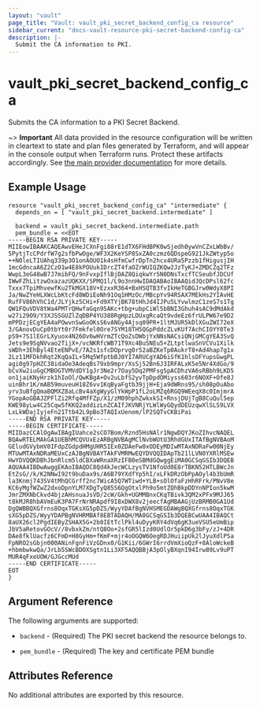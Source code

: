 ```yaml
---
layout: "vault"
page_title: "Vault: vault_pki_secret_backend_config_ca resource"
sidebar_current: "docs-vault-resource-pki-secret-backend-config-ca"
description: |-
  Submit the CA information to PKI.
---
```


# vault\_pki\_secret\_backend\_config\_ca

Submits the CA information to a PKI Secret Backend.

~> **Important** All data provided in the resource configuration will be
written in cleartext to state and plan files generated by Terraform, and
will appear in the console output when Terraform runs. Protect these
artifacts accordingly. See
[the main provider documentation](../index.html)
for more details.

## Example Usage

```hcl
resource "vault_pki_secret_backend_config_ca" "intermediate" {
  depends_on = [ "vault_pki_secret_backend.intermediate" ]

  backend = vault_pki_secret_backend.intermediate.path
  pem_bundle = <<EOT
-----BEGIN RSA PRIVATE KEY-----
MIIEowIBAAKCAQEAwvEHeJCXnFgi88rE1dTX6FHdBPK0wSjedh0ywVnCZxLWbBv/
5PytjTcCPdrfW7g2sfbPwOge/WF3X2KeYSP8SxZA0czmz6QDspeG921JkZWtyp5o
++N0leLTIUAhq339p3O1onAOUO1k4sHfmCwfrDpTn2hcx4URa5Pzzb1fHigusjIH
1mcGdncaA6Z2CzO1w4E8kPOUukIDrcZT4faOZrWUIQZKQw2JzTyKJ+ZMDCZq2TFz
WwpL3eG48wB7J7mibFQ/9nFvxpIflBjDAZ8QiqkwYr5N0DNsTxcfTCSeubfJDCUf
IWwFZhLitzwOxazazUQKXX/SPMQ1l/L9o3nnHwIDAQABAoIBAAQidJQcDPsl62fc
Txxx7TpiMhvewfKu2TkMGX18V+EzxxR364+BxHSQTB3fvIkHeTGBGJrw0WdyX8PI
Ja/NwZYeHLXWcLbKtcFd8WDiEoNh91Oq1HMzOc/MBcpYv94RSAX7MEkHs2YIAvHE
RufFV86hVhC1d/JLYjkz5CHi+Fd9XTYjBK78tHhJd4IJPu5LYvwlmzC1zeS7s1Tg
QW1FQuVDV8tWa4PMTrQHwfaGqn95AKc+tbg+ubpCiWl5bBNI3Ghuh4sAC9dMdAkd
w27i29O9/Y3XJSSGUZlZqDBP4YU388RgHpzLDUxgRcaQt9vdeEz6frULPW67e9D2
mPPDzjECgYEA4aPOwvnSwGoOKsS6vANGy4Ajsq09PR+1ltMJUR5kDlXGuZWI72eX
3/GAnovDuCp0tbYt0r7Fmkfel0Ore7SYM18TH5QGpPddcZLvKUf7AchCIOYY0Te3
pS9+7S1lEGrLXyuox4N26Ov6wHVrmZTcQoZsDWbjYxNNsNACsiQNjGMCgYEA3SvQ
Jets9e9SgNVvao2TijX+/vcNKRfcWB71T9Xc4BuSNEu5+ZLtptlwaSnVCVu1Xilk
sWDh+3EhByl4EteENPvE/7A2s1sfcDOprvg0r52aBZKeTp0AukrT8+Ad4hap7g1x
2Lz11MFDkhRqt2KqQaIL+5Mq5WfptbBJ0YI7ARUCgYAD6iSfK1hlsDFYupsGwgPL
agi0g97pHZC38idaOe3AdeqBs79xb9mpr/XsSj52Bn6J3IRFALxK5e5Nr4XdGo/9
bCvXw2iuGgCMBOGTVMVdDY1gJr3Ne2r7Oay5Dq2PMFsg5pACDhzVA6sRBbh9LKD5
on1jaiKNyHrzk1hIoOl/QwKBgA+Ov2uLbfS2yvTpDpdOMiyss603r6NOXF+Ofe8J
uinBhr1K/mAB59muveuH18Z6vv1KqByaFgtb39jjH+Eja9dWRns95/sh08pOuAbo
yrv3uBfgQmaBQMXZ8aLcBv4aXgWyyGlYkWpP1fL2oLMZq6RGQ9WEeqX8c0ImjmrA
YGopAoGBAJZPFlZi2Rfq4MfFZp/X1/zM09hphZwkxkSI+RnsjDUjTgB8CuQul5ep
KWE98yLw4C25Cqw5fKKQ2addizLnZCAIfJKVNRjYLWlWyGQydDEUzqwXlSLS9LVX
LxLkWDajIyjeFn21Ttb42L9pBo3TAQIxUenom/lP2SQTvCKBiPai
-----END RSA PRIVATE KEY-----
-----BEGIN CERTIFICATE-----
MIIDazCCAlOgAwIBAgIUahce2sCO7Bom/Rznd5HsNAlr1NgwDQYJKoZIhvcNAQEL
BQAwRTELMAkGA1UEBhMCQVUxEzARBgNVBAgMClNvbWUtU3RhdGUxITAfBgNVBAoM
GEludGVybmV0IFdpZGdpdHMgUHR5IEx0ZDAeFw0xODEyMDIwMTAxNDRaFw00NjEy
MTUwMTAxNDRaMEUxCzAJBgNVBAYTAkFVMRMwEQYDVQQIDApTb21lLVN0YXRlMSEw
HwYDVQQKDBhJbnRlcm5ldCBXaWRnaXRzIFB0eSBMdGQwggEiMA0GCSqGSIb3DQEB
AQUAA4IBDwAwggEKAoIBAQDC8Qd4kJecWCLzysTV1NfoUd0E8rTBKN52HTLBWcJn
EtZsG//k/K2NNwI92t9buDax9s/A6B79YXdfYp5hI/xLFkDRzObPpAOyl4b3bUmR
la3Knmj743SV4tMhQCGrff2nc7WicA5Q7WTiwd+YLB+sOlOfaFzHhRFrk/PNvV8e
KC6yMgfWZwZ2dxoDpnYLM7XDgTyQ85S6QgOtxlPh9o5mtZQhBkpDDYnNPIon5kwM
JmrZMXNbCkvd4bjzAHsnuaJsVD/2cW/Gkh+UGMMBnxCKqTBivk3QM2xPFx9MJJ65
t8kMJR8hbAVmEuK3PA7FrNrNRApdf9I8xDWX8v2jeecfAgMBAAGjUzBRMB0GA1Ud
DgQWBBQXGfrns8OqxTGKsXG5pDZS/WyyYDAfBgNVHSMEGDAWgBQXGfrns8OqxTGK
sXG5pDZS/WyyYDAPBgNVHRMBAf8EBTADAQH/MA0GCSqGSIb3DQEBCwUAA4IBAQCt
8aUX26cl2PgdIEByZSHAX5G+2b0IEtTclPkl4uDyyKRY4dVq6gK3ueVSU5eUmBip
JbV5aRetovGOcV//8vbxkZm/ntQ8Oo+2sfGR5lIzd0UdlOr5pkD6g3bFy/zJ+4DR
DAe8fklUacfz6CFmD+H8GyHm+fKmF+mjr4oOGQW6OegRDJHuiipUk2lJyuXdlPSa
FpNRO2sGbjn000ANinFgnFiVzGDnx0/G1Kii/6GWrI6rrdVmXioQzF+8AloWckeB
+hbmbwkwQa/JrLb5SWcBDOXSgtn1Li3XF5AQQBBjA3pOlyBXqnI94Irw89Lv9uPT
MUR4qFxeUOW/GJGccMUd
-----END CERTIFICATE-----
EOT
}
```

## Argument Reference

The following arguments are supported:

* `backend` - (Required) The PKI secret backend the resource belongs to.

* `pem_bundle` - (Required) The key and certificate PEM bundle

## Attributes Reference

No additional attributes are exported by this resource.

